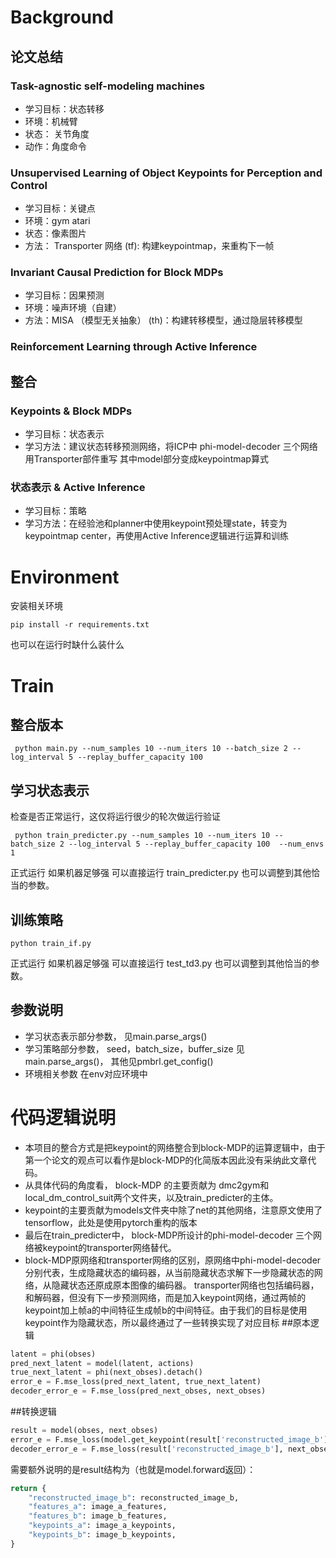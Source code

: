 # Background
## 论文总结
### Task-agnostic self-modeling machines
* 学习目标：状态转移
* 环境：机械臂
* 状态： 关节角度
* 动作：角度命令

### Unsupervised Learning of Object Keypoints for Perception and Control 
* 学习目标：关键点
* 环境：gym atari
* 状态：像素图片
* 方法： Transporter 网络 (tf): 构建keypointmap，来重构下一帧

### Invariant Causal Prediction for Block MDPs 
* 学习目标：因果预测
* 环境：噪声环境（自建）
* 方法：MISA （模型无关抽象） (th)：构建转移模型，通过隐层转移模型

### Reinforcement Learning through Active Inference


## 整合 
### Keypoints & Block MDPs
* 学习目标：状态表示
* 学习方法：建议状态转移预测网络，将ICP中 phi-model-decoder 三个网络 用Transporter部件重写
其中model部分变成keypointmap算式

### 状态表示 & Active Inference
* 学习目标：策略
* 学习方法：在经验池和planner中使用keypoint预处理state，转变为keypointmap center，再使用Active Inference逻辑进行运算和训练

# Environment
安装相关环境
```
pip install -r requirements.txt
```
也可以在运行时缺什么装什么

# Train
## 整合版本
```
 python main.py --num_samples 10 --num_iters 10 --batch_size 2 --log_interval 5 --replay_buffer_capacity 100 
 ```


## 学习状态表示
检查是否正常运行，这仅将运行很少的轮次做运行验证
```
 python train_predicter.py --num_samples 10 --num_iters 10 --batch_size 2 --log_interval 5 --replay_buffer_capacity 100  --num_envs 1
 ```
正式运行
如果机器足够强 可以直接运行 train_predicter.py 
也可以调整到其他恰当的参数。

## 训练策略
```
python train_if.py
```
正式运行
如果机器足够强 可以直接运行 test_td3.py
也可以调整到其他恰当的参数。

## 参数说明

* 学习状态表示部分参数， 见main.parse_args()
* 学习策略部分参数， seed，batch_size，buffer_size 见main.parse_args()， 其他见pmbrl.get_config()
* 环境相关参数 在env对应环境中

# 代码逻辑说明
- 本项目的整合方式是把keypoint的网络整合到block-MDP的运算逻辑中，由于第一个论文的观点可以看作是block-MDP的化简版本因此没有采纳此文章代码。
- 从具体代码的角度看， block-MDP 的主要贡献为
dmc2gym和local_dm_control_suit两个文件夹，以及train_predicter的主体。
- keypoint的主要贡献为models文件夹中除了net的其他网络，注意原文使用了tensorflow，此处是使用pytorch重构的版本
- 最后在train_predicter中， block-MDP所设计的phi-model-decoder 三个网络被keypoint的transporter网络替代。
- block-MDP原网络和transporter网络的区别，原网络中phi-model-decoder分别代表，生成隐藏状态的编码器，从当前隐藏状态求解下一步隐藏状态的网络，从隐藏状态还原成原本图像的编码器。
transporter网络也包括编码器，和解码器，但没有下一步预测网络，而是加入keypoint网络，通过两帧的keypoint加上帧a的中间特征生成帧b的中间特征。由于我们的目标是使用keypoint作为隐藏状态，所以最终通过了一些转换实现了对应目标
##原本逻辑
```python
latent = phi(obses)
pred_next_latent = model(latent, actions)
true_next_latent = phi(next_obses).detach()
error_e = F.mse_loss(pred_next_latent, true_next_latent)
decoder_error_e = F.mse_loss(pred_next_obses, next_obses)
```
##转换逻辑
```python
result = model(obses, next_obses)
error_e = F.mse_loss(model.get_keypoint(result['reconstructed_image_b'])["centers"], result['keypoints_b']["centers"])
decoder_error_e = F.mse_loss(result['reconstructed_image_b'], next_obses)
```
需要额外说明的是result结构为（也就是model.forward返回）：
```python
return {
    "reconstructed_image_b": reconstructed_image_b,
    "features_a": image_a_features,
    "features_b": image_b_features,
    "keypoints_a": image_a_keypoints,
    "keypoints_b": image_b_keypoints,
}
```